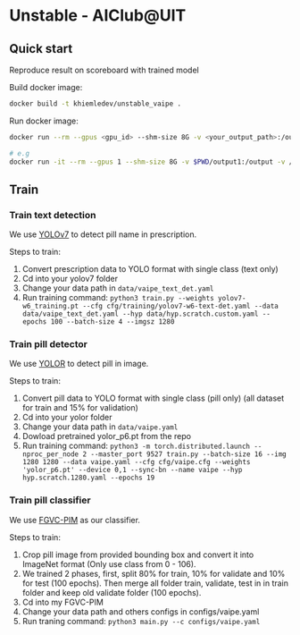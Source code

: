 # Unstable - AIClub@UIT

## Quick start

Reproduce result on scoreboard with trained model

Build docker image:

```bash
docker build -t khiemledev/unstable_vaipe .
```

Run docker image:

```bash
docker run --rm --gpus <gpu_id> --shm-size 8G -v <your_output_path>:/output -v /data_folder:/data/public_test khiemledev/unstable_vaipe

# e.g
docker run -it --rm --gpus 1 --shm-size 8G -v $PWD/output1:/output -v /databases/VAIPE/public_test_new:/data/public_test khiemledev/unstable_vaipe
```

## Train

### Train text detection

We use [YOLOv7](https://github.com/WongKinYiu/yolov7.git) to detect pill name in prescription.

Steps to train:

1. Convert prescription data to YOLO format with single class (text only)
2. Cd into your yolov7 folder
3. Change your data path in `data/vaipe_text_det.yaml`
4. Run training command: `python3 train.py --weights yolov7-w6_training.pt --cfg cfg/training/yolov7-w6-text-det.yaml --data data/vaipe_text_det.yaml --hyp data/hyp.scratch.custom.yaml --epochs 100 --batch-size 4 --imgsz 1280`

### Train pill detector

We use [YOLOR](https://github.com/WongKinYiu/yolor.git) to detect pill in image.

Steps to train:

1. Convert pill data to YOLO format with single class (pill only) (all dataset for train and 15% for validation)
2. Cd into your yolor folder
3. Change your data path in `data/vaipe.yaml`
4. Dowload pretrained yolor_p6.pt from the repo
5. Run training command: `python3 -m torch.distributed.launch --nproc_per_node 2 --master_port 9527 train.py --batch-size 16 --img 1280 1280 --data vaipe.yaml --cfg cfg/vaipe.cfg --weights 'yolor_p6.pt' --device 0,1 --sync-bn --name vaipe --hyp hyp.scratch.1280.yaml --epochs 19`

### Train pill classifier

We use [FGVC-PIM](git@github.com:chou141253/FGVC-PIM.git) as our classifier.

Steps to train:

1. Crop pill image from provided bounding box and convert it into ImageNet format (Only use class from 0 - 106).
2. We trained 2 phases, first, split 80% for train, 10% for validate and 10% for test (100 epochs). Then merge all folder train, validate, test in in train folder and keep old validate folder (100 epochs).
3. Cd into my FGVC-PIM
4. Change your data path and others configs in configs/vaipe.yaml
5. Run traning command: `python3 main.py --c configs/vaipe.yaml`
